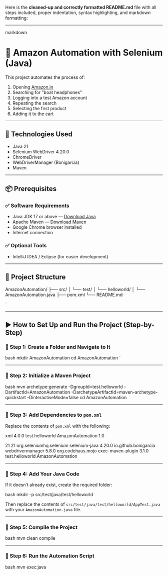 Here is the **cleaned-up and correctly formatted README.md** file with all steps included, proper indentation, syntax highlighting, and markdown formatting:

---

markdown
# 🛒 Amazon Automation with Selenium (Java)

This project automates the process of:

1. Opening [Amazon.in](https://www.amazon.in)  
2. Searching for "boat headphones"  
3. Logging into a test Amazon account  
4. Repeating the search  
5. Selecting the first product  
6. Adding it to the cart  

---

## 🚀 Technologies Used

- Java 21  
- Selenium WebDriver 4.20.0  
- ChromeDriver  
- WebDriverManager (Bonigarcia)  
- Maven  

---

## 📦 Prerequisites

### ✅ Software Requirements

- Java JDK 17 or above — [Download Java](https://www.oracle.com/java/technologies/javase-jdk17-downloads.html)  
- Apache Maven — [Download Maven](https://maven.apache.org/download.cgi)  
- Google Chrome browser installed  
- Internet connection  

### ✅ Optional Tools

- IntelliJ IDEA / Eclipse (for easier development)

---

## 📁 Project Structure



AmazonAutomation/
├── src/
│   └── test/
│       └── helloworld/
│           └── AmazonAutomation.java
├── pom.xml
└── README.md

`

---

## ▶ How to Set Up and Run the Project (Step-by-Step)

### 🔹 Step 1: Create a Folder and Navigate to It

bash
mkdir AmazonAutomation
cd AmazonAutomation
`

---

### 🔹 Step 2: Initialize a Maven Project

bash
mvn archetype:generate -DgroupId=test.helloworld -DartifactId=AmazonAutomation -DarchetypeArtifactId=maven-archetype-quickstart -DinteractiveMode=false
cd AmazonAutomation


---

### 🔹 Step 3: Add Dependencies to `pom.xml`

Replace the contents of `pom.xml` with the following:

xml
<project xmlns="http://maven.apache.org/POM/4.0.0"
         xmlns:xsi="http://www.w3.org/2001/XMLSchema-instance"
         xsi:schemaLocation="http://maven.apache.org/POM/4.0.0 http://maven.apache.org/maven-v4_0_0.xsd">
  <modelVersion>4.0.0</modelVersion>
  <groupId>test.helloworld</groupId>
  <artifactId>AmazonAutomation</artifactId>
  <version>1.0</version>

  <properties>
    <maven.compiler.source>21</maven.compiler.source>
    <maven.compiler.target>21</maven.compiler.target>
  </properties>

  <dependencies>
    <dependency>
      <groupId>org.seleniumhq.selenium</groupId>
      <artifactId>selenium-java</artifactId>
      <version>4.20.0</version>
    </dependency>
    <dependency>
      <groupId>io.github.bonigarcia</groupId>
      <artifactId>webdrivermanager</artifactId>
      <version>5.8.0</version>
    </dependency>
  </dependencies>

  <build>
    <plugins>
      <plugin>
        <groupId>org.codehaus.mojo</groupId>
        <artifactId>exec-maven-plugin</artifactId>
        <version>3.1.0</version>
        <configuration>
          <mainClass>test.helloworld.AmazonAutomation</mainClass>
        </configuration>
      </plugin>
    </plugins>
  </build>
</project>


---

### 🔹 Step 4: Add Your Java Code

If it doesn’t already exist, create the required folder:

bash
mkdir -p src/test/java/test/helloworld


Then replace the contents of `src/test/java/test/helloworld/AppTest.java` with your `AmazonAutomation.java` file.

---

### 🔹 Step 5: Compile the Project

bash
mvn clean compile


---

### 🔹 Step 6: Run the Automation Script

bash
mvn exec:java

